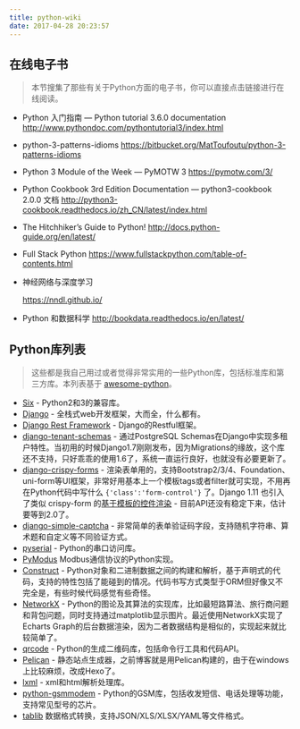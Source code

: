 ```yaml
---
title: python-wiki
date: 2017-04-28 20:23:57
---
```


## 在线电子书

> 本节搜集了那些有关于Python方面的电子书，你可以直接点击链接进行在线阅读。

- Python 入门指南 — Python tutorial 3.6.0 documentation
  http://www.pythondoc.com/pythontutorial3/index.html

- python-3-patterns-idioms
  https://bitbucket.org/MatToufoutu/python-3-patterns-idioms

- Python 3 Module of the Week — PyMOTW 3
  https://pymotw.com/3/

- Python Cookbook 3rd Edition Documentation — python3-cookbook 2.0.0 文档
  http://python3-cookbook.readthedocs.io/zh_CN/latest/index.html

- The Hitchhiker’s Guide to Python!
  http://docs.python-guide.org/en/latest/

- Full Stack Python
  https://www.fullstackpython.com/table-of-contents.html

- 神经网络与深度学习

  https://nndl.github.io/

- Python 和数据科学
  http://bookdata.readthedocs.io/en/latest/

## Python库列表

> 这些都是我自己用过或者觉得非常实用的一些Python库，包括标准库和第三方库。本列表基于 [awesome-python](https://github.com/vinta/awesome-python)。

- [Six](https://pythonhosted.org/six/) - Python2和3的兼容库。
- [Django](https://www.djangoproject.com) - 全栈式web开发框架，大而全，什么都有。
- [Django Rest Framework](https://github.com/encode/django-rest-framework) - Django的Restful框架。
- [django-tenant-schemas](https://github.com/bernardopires/django-tenant-schemas) - 通过PostgreSQL Schemas在Django中实现多租户特性。当初用的时候Django1.7刚刚发布，因为Migrations的缘故，这个库还不支持，只好乖乖的使用1.6了，系统一直运行良好，也就没有必要更新了。
- [django-crispy-forms](https://github.com/django-crispy-forms/django-crispy-forms) - 渲染表单用的，支持Bootstrap2/3/4、Foundation、uni-form等UI框架，非常好用基本上一个模板tags或者filter就可实现，不用再在Python代码中写什么 `{'class':'form-control'}` 了。Django 1.11 也引入了类似 crispy-form 的[基于模板的控件渲染](https://docs.djangoproject.com/en/1.11/ref/forms/renderers/)  - 目前API还没有稳定下来，估计要等到2.0了。
- [django-simple-captcha](https://github.com/mbi/django-simple-captcha) - 非常简单的表单验证码字段，支持随机字符串、算术题和自定义等不同验证方式。
- [pyserial](https://github.com/pyserial/pyserial) - Python的串口访问库。
- [PyModus](https://github.com/riptideio/pymodbus) Modbus通信协议的Python实现。
- [Construct](http://construct.readthedocs.io/en/latest/) - Python对象和二进制数据之间的构建和解析，基于声明式的代码，支持的特性包括了能碰到的情况。代码书写方式类型于ORM但好像又不完全是，有些时候代码感觉有些奇怪。
- [NetworkX](https://networkx.github.io/) - Python的图论及其算法的实现库，比如最短路算法、旅行商问题和背包问题，同时支持通过matplotlib显示图片。最近使用NetworkX实现了Echarts Graph的后台数据渲染，因为二者数据结构是相似的，实现起来就比较简单了。
- [qrcode](https://github.com/lincolnloop/python-qrcode) - Python的生成二维码库，包括命令行工具和代码API。
- [Pelican](http://blog.getpelican.com/) - 静态站点生成器，之前博客就是用Pelican构建的，由于在windows上比较麻烦，改成Hexo了。
- [lxml](http://lxml.de/) - xml和html解析处理库。
- [python-gsmmodem](https://github.com/faucamp/python-gsmmodem) - Python的GSM库，包括收发短信、电话处理等功能，支持常见型号的芯片。
- [tablib](http://docs.python-tablib.org/en/latest/) 数据格式转换，支持JSON/XLS/XLSX/YAML等文件格式。
